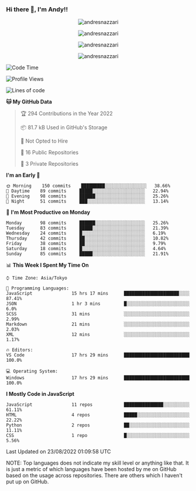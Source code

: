 ### Hi there 👋, I'm Andy!!

<p align="center" >
  <img src="https://github-profile-trophy.vercel.app/?username=AndresNazzari&theme=dracula&column=-1" alt="andresnazzari"/>
</p>

<p align="center">
  <img  src="https://github-readme-stats.vercel.app/api?username=AndresNazzari&count_private=true&show_icons=true&theme=dracula" alt="andresnazzari"/>
</p>
<p align="center">
  <img  src="https://github-readme-stats.vercel.app/api/top-langs/?username=AndresNazzari&layout=compact" alt="andresnazzari"/>
</p>
<p align="center" >
  <img src="https://github-readme-stats.vercel.app/api/wakatime?username=AndresNazzari" alt="andresnazzari"/>
</p>

<!--START_SECTION:waka-->
![Code Time](http://img.shields.io/badge/Code%20Time-119%20hrs%2058%20mins-blue)

![Profile Views](http://img.shields.io/badge/Profile%20Views-1-blue)

![Lines of code](https://img.shields.io/badge/From%20Hello%20World%20I%27ve%20Written-318%20Thousand%20lines%20of%20code-blue)

**🐱 My GitHub Data** 

> 🏆 294 Contributions in the Year 2022
 > 
> 📦 81.7 kB Used in GitHub's Storage 
 > 
> 🚫 Not Opted to Hire
 > 
> 📜 16 Public Repositories 
 > 
> 🔑 3 Private Repositories  
 > 
**I'm an Early 🐤** 

```text
🌞 Morning    150 commits    █████████░░░░░░░░░░░░░░░░   38.66% 
🌆 Daytime    89 commits     █████░░░░░░░░░░░░░░░░░░░░   22.94% 
🌃 Evening    98 commits     ██████░░░░░░░░░░░░░░░░░░░   25.26% 
🌙 Night      51 commits     ███░░░░░░░░░░░░░░░░░░░░░░   13.14%

```
📅 **I'm Most Productive on Monday** 

```text
Monday       98 commits     ██████░░░░░░░░░░░░░░░░░░░   25.26% 
Tuesday      83 commits     █████░░░░░░░░░░░░░░░░░░░░   21.39% 
Wednesday    24 commits     █░░░░░░░░░░░░░░░░░░░░░░░░   6.19% 
Thursday     42 commits     ██░░░░░░░░░░░░░░░░░░░░░░░   10.82% 
Friday       38 commits     ██░░░░░░░░░░░░░░░░░░░░░░░   9.79% 
Saturday     18 commits     █░░░░░░░░░░░░░░░░░░░░░░░░   4.64% 
Sunday       85 commits     █████░░░░░░░░░░░░░░░░░░░░   21.91%

```


📊 **This Week I Spent My Time On** 

```text
⌚︎ Time Zone: Asia/Tokyo

💬 Programming Languages: 
JavaScript               15 hrs 17 mins      █████████████████████░░░░   87.41% 
JSON                     1 hr 3 mins         █░░░░░░░░░░░░░░░░░░░░░░░░   6.0% 
SCSS                     31 mins             ░░░░░░░░░░░░░░░░░░░░░░░░░   2.99% 
Markdown                 21 mins             ░░░░░░░░░░░░░░░░░░░░░░░░░   2.03% 
XML                      12 mins             ░░░░░░░░░░░░░░░░░░░░░░░░░   1.17%

🔥 Editors: 
VS Code                  17 hrs 29 mins      █████████████████████████   100.0%

💻 Operating System: 
Windows                  17 hrs 29 mins      █████████████████████████   100.0%

```

**I Mostly Code in JavaScript** 

```text
JavaScript               11 repos            ███████████████░░░░░░░░░░   61.11% 
HTML                     4 repos             █████░░░░░░░░░░░░░░░░░░░░   22.22% 
Python                   2 repos             ██░░░░░░░░░░░░░░░░░░░░░░░   11.11% 
CSS                      1 repo              █░░░░░░░░░░░░░░░░░░░░░░░░   5.56%

```



 Last Updated on 23/08/2022 01:09:58 UTC
<!--END_SECTION:waka-->

NOTE: Top languages does not indicate my skill level or anything like that. It is just a metric of which languages have been hosted by me on GitHub based on the usage across repositories. There are others which I haven't put up on GitHub.

<!-- Here are some ideas to get you started:

-   🔭 I’m currently working on ...
-   🌱 I’m currently learning ...
-   👯 I’m looking to collaborate on ...
-   🤔 I’m looking for help with ...
-   💬 Ask me about ...
-   📫 How to reach me: ...
-   😄 Pronouns: ...
-   ⚡ Fun fact: ... -->
